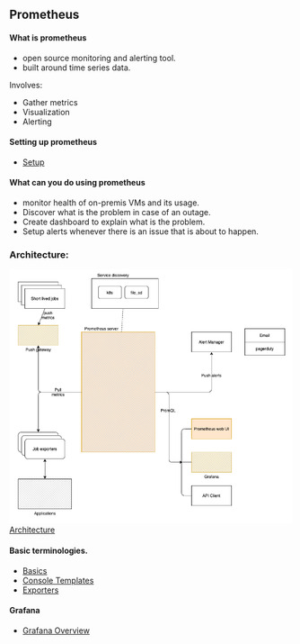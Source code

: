 ## Prometheus

#### What is prometheus

- open source monitoring and alerting tool. 
- built around time series data. 

Involves:
- Gather metrics
- Visualization
- Alerting

#### Setting up prometheus
- [Setup](setup/from-binaries/readme.md)

#### What can you do using prometheus
- monitor health of on-premis VMs and its usage. 
- Discover what is the problem in case of an outage. 
- Create  dashboard to explain what is the problem. 
- Setup alerts whenever there is an issue that is about to happen. 

### Architecture:
<img src="overview/Architecture/.readme_images/fde301fd.png"></img>
[Architecture](overview/Architecture/readme.md)


#### Basic terminologies.
- [Basics](overview/basics/readme.md)
- [Console Templates](overview/console-templates/readme.md)
- [Exporters](overview/exporter/readme.md)


#### Grafana
- [Grafana Overview](overview/grafana/readme.md)

